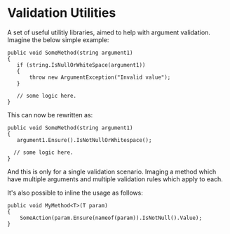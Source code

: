 # Validation Utilities
A set of useful utilitiy libraries, aimed to help with argument validation.
Imagine the below simple example:

```
public void SomeMethod(string argument1)  
{  
   if (string.IsNullOrWhiteSpace(argument1))  
   {  
       throw new ArgumentException("Invalid value");  
   }    
     
   // some logic here.  
}  
```

This can now be rewritten as:  
```
public void SomeMethod(string argument1)  
{  
   argument1.Ensure().IsNotNullOrWhitespace();
   
  // some logic here.  
}  
```

And this is only for a single validation scenario. Imaging a method which have multiple arguments and multiple validation rules which apply to each.

It's also possible to inline the usage as follows:
```
public void MyMethod<T>(T param)
{
	SomeAction(param.Ensure(nameof(param)).IsNotNull().Value);
}
```